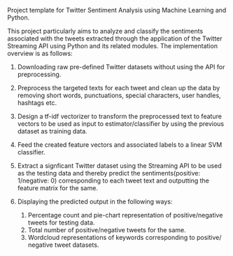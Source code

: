Project template for Twitter Sentiment Analysis using Machine Learning and Python.

This project particularly aims to analyze and classify the sentiments associated with the tweets extracted through the application of the Twitter Streaming API using Python and its related modules. The implementation overview is as
follows:

1. Downloading raw pre-defined Twitter datasets without using the API for preprocessing.

2. Preprocess the targeted texts for each tweet and clean up the data by removing short words,
   punctuations, special characters, user handles, hashtags etc.

3. Design a tf-idf vectorizer to transform the preprocessed text to feature vectors to be used
   as input to estimator/classifier by using the previous dataset as training data.
4. Feed the created feature vectors and associated labels to a linear SVM classifier.
5. Extract a signficant Twitter dataset using the Streaming API to be used as the testing data
   and thereby predict the sentiments(positive: 1/negative: 0) corresponding to each tweet text
   and outputting the feature matrix for the same.
6. Displaying the predicted output in the following ways:

      1. Percentage count and pie-chart representation of positive/negative
         tweets for testing data.
      2. Total number of positive/negative tweets for the same.
      3. Wordcloud representations of keywords corresponding to positive/
         negative tweet datasets.
